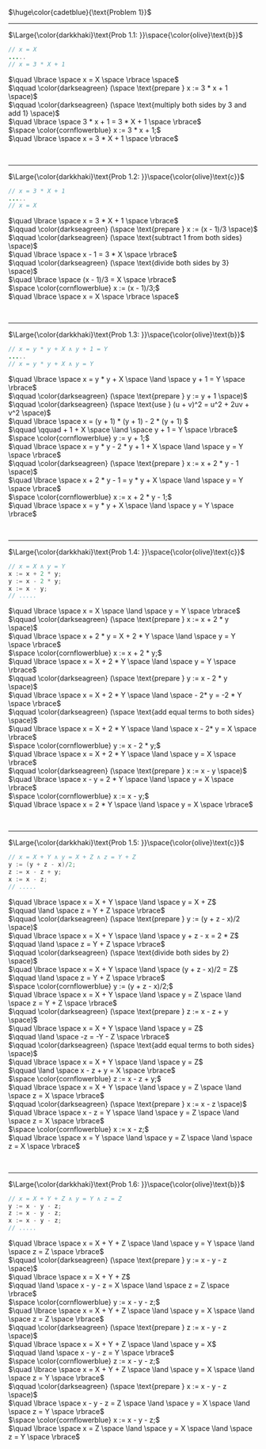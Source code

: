 $\huge\color{cadetblue}{\text{Problem 1}}$

---------------

$\Large{\color{darkkhaki}\text{Prob 1.1: }}\space{\color{olive}\text{b}}$

```java
// x = X
.....
// x = 3 * X + 1
```

$\quad \lbrace \space x = X \space \rbrace \space$  
$\qquad \color{darkseagreen} (\space \text{prepare } x := 3 * x + 1 \space)$  
$\qquad \color{darkseagreen} (\space \text{multiply both sides by 3 and add 1} \space)$  
$\quad \lbrace \space 3 * x + 1 = 3 * X + 1 \space \rbrace$  
$\space \color{cornflowerblue} x := 3 * x + 1;$  
$\quad \lbrace \space x = 3 * X + 1 \space \rbrace$  

<br/>

---------------

$\Large{\color{darkkhaki}\text{Prob 1.2: }}\space{\color{olive}\text{c}}$

```java
// x = 3 * X + 1
.....
// x = X
```

$\quad \lbrace \space x = 3 * X + 1 \space \rbrace$  
$\qquad \color{darkseagreen} (\space \text{prepare } x := (x - 1)/3 \space)$  
$\qquad \color{darkseagreen} (\space \text{subtract 1 from both sides} \space)$  
$\quad \lbrace \space x - 1 = 3 * X \space \rbrace$  
$\qquad \color{darkseagreen} (\space \text{divide both sides by 3} \space)$  
$\quad \lbrace \space (x - 1)/3 = X \space \rbrace$  
$\space \color{cornflowerblue} x := (x - 1)/3;$  
$\quad \lbrace \space x = X \space \rbrace \space$  

<br/>

---------------

$\Large{\color{darkkhaki}\text{Prob 1.3: }}\space{\color{olive}\text{b}}$

```java
// x = y * y + X ∧ y + 1 = Y
.....
// x = y * y + X ∧ y = Y
```

$\quad \lbrace \space x = y * y + X \space \land \space y + 1 = Y \space \rbrace$  
$\qquad \color{darkseagreen} (\space \text{prepare } y := y + 1 \space)$  
$\qquad \color{darkseagreen} (\space \text{use } (u + v)^2 = u^2 + 2uv + v^2 \space)$  
$\quad \lbrace \space x = (y + 1) * (y + 1) - 2 * (y + 1) $  
$\qquad \qquad + 1 + X \space \land \space y + 1 = Y \space \rbrace$  
$\space \color{cornflowerblue} y := y + 1;$  
$\quad \lbrace \space x = y * y - 2 * y + 1 + X \space \land \space y = Y \space \rbrace$  
$\qquad \color{darkseagreen} (\space \text{prepare } x := x + 2 * y - 1 \space)$  
$\quad \lbrace \space x + 2 * y - 1 = y * y + X \space \land \space y = Y \space \rbrace$  
$\space \color{cornflowerblue} x := x + 2 * y - 1;$  
$\quad \lbrace \space x = y * y + X \space \land \space y = Y \space \rbrace$  

<br/>

---------------

$\Large{\color{darkkhaki}\text{Prob 1.4: }}\space{\color{olive}\text{c}}$

```java
// x = X ∧ y = Y
x := x + 2 * y; 
y := x - 2 * y;
x := x - y;
// .....
```

$\quad \lbrace \space x = X \space \land \space y = Y \space \rbrace$  
$\qquad \color{darkseagreen} (\space \text{prepare } x := x + 2 * y \space)$  
$\quad \lbrace \space x + 2 * y = X + 2 * Y \space \land \space y = Y \space \rbrace$  
$\space \color{cornflowerblue} x := x + 2 * y;$  
$\quad \lbrace \space x = X + 2 * Y \space \land \space y = Y \space \rbrace$  
$\qquad \color{darkseagreen} (\space \text{prepare } y := x - 2 * y \space)$  
$\quad \lbrace \space x = X + 2 * Y \space \land \space - 2* y = -2 * Y \space \rbrace$  
$\qquad \color{darkseagreen} (\space \text{add equal terms to both sides} \space)$  
$\quad \lbrace \space x = X + 2 * Y \space \land \space x - 2* y = X \space \rbrace$  
$\space \color{cornflowerblue} y := x - 2 * y;$  
$\quad \lbrace \space x = X + 2 * Y \space \land \space y = X \space \rbrace$  
$\qquad \color{darkseagreen} (\space \text{prepare } x := x - y \space)$  
$\quad \lbrace \space x - y = 2 * Y \space \land \space y = X \space \rbrace$  
$\space \color{cornflowerblue} x := x - y;$  
$\quad \lbrace \space x = 2 * Y \space \land \space y = X \space \rbrace$  

<br/>

---------------

$\Large{\color{darkkhaki}\text{Prob 1.5: }}\space{\color{olive}\text{c}}$

```java
// x = X + Y ∧ y = X + Z ∧ z = Y + Z
y := (y + z - x)/2; 
z := x - z + y;
x := x - z;
// .....
```

$\quad \lbrace \space x = X + Y \space \land \space y = X + Z$  
$\qquad \land \space z = Y + Z \space \rbrace$  
$\qquad \color{darkseagreen} (\space \text{prepare } y := (y + z - x)/2 \space)$  
$\quad \lbrace \space x = X + Y \space \land \space y + z - x = 2 * Z$  
$\qquad \land \space z = Y + Z \space \rbrace$  
$\qquad \color{darkseagreen} (\space \text{divide both sides by 2} \space)$  
$\quad \lbrace \space x = X + Y \space \land \space (y + z - x)/2 = Z$  
$\qquad \land \space z = Y + Z \space \rbrace$  
$\space \color{cornflowerblue} y := (y + z - x)/2;$  
$\quad \lbrace \space x = X + Y \space \land \space y = Z \space \land \space z = Y + Z \space \rbrace$  
$\qquad \color{darkseagreen} (\space \text{prepare } z := x - z + y \space)$  
$\quad \lbrace \space x = X + Y \space \land \space y = Z$  
$\qquad \land \space -z = -Y - Z \space \rbrace$  
$\qquad \color{darkseagreen} (\space \text{add equal terms to both sides} \space)$  
$\quad \lbrace \space x = X + Y \space \land \space y = Z$  
$\qquad \land \space x - z + y = X \space \rbrace$  
$\space \color{cornflowerblue} z := x - z + y;$  
$\quad \lbrace \space x = X + Y \space \land \space y = Z \space \land \space z = X \space \rbrace$  
$\qquad \color{darkseagreen} (\space \text{prepare } x := x - z \space)$  
$\quad \lbrace \space x - z = Y \space \land \space y = Z \space \land \space z = X \space \rbrace$  
$\space \color{cornflowerblue} x := x - z;$  
$\quad \lbrace \space x = Y \space \land \space y = Z \space \land \space z = X \space \rbrace$  

<br/>

---------------

$\Large{\color{darkkhaki}\text{Prob 1.6: }}\space{\color{olive}\text{b}}$

```java
// x = X + Y + Z ∧ y = Y ∧ z = Z
y := x - y - z; 
z := x - y - z; 
x := x - y - z;
// .....
```

$\quad \lbrace \space x = X + Y + Z \space \land \space y = Y \space \land \space z = Z \space \rbrace$  
$\qquad \color{darkseagreen} (\space \text{prepare } y := x - y - z \space)$  
$\quad \lbrace \space x = X + Y + Z$  
$\qquad \land \space x - y - z = X \space \land \space z = Z \space \rbrace$  
$\space \color{cornflowerblue} y := x - y - z;$  
$\quad \lbrace \space x = X + Y + Z \space \land \space y = X \space \land \space z = Z \space \rbrace$  
$\qquad \color{darkseagreen} (\space \text{prepare } z := x - y - z \space)$  
$\quad \lbrace \space x = X + Y + Z \space \land \space y = X$  
$\qquad \land \space x - y - z = Y \space \rbrace$  
$\space \color{cornflowerblue} z := x - y - z;$  
$\quad \lbrace \space x = X + Y + Z \space \land \space y = X \space \land \space z = Y \space \rbrace$  
$\qquad \color{darkseagreen} (\space \text{prepare } x := x - y - z \space)$  
$\quad \lbrace \space x - y - z = Z \space \land \space y = X \space \land \space z = Y \space \rbrace$  
$\space \color{cornflowerblue} x := x - y - z;$  
$\quad \lbrace \space x = Z \space \land \space y = X \space \land \space z = Y \space \rbrace$  

<br/>
